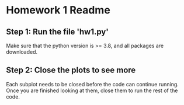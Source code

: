 # Homework 1 Readme

## Step 1: Run the file 'hw1.py'
Make sure that the python version is >= 3.8, and all packages are downloaded.

## Step 2: Close the plots to see more
Each subplot needs to be closed before the code can continue running.
Once you are finished looking at them, close them to run the rest of the code.
